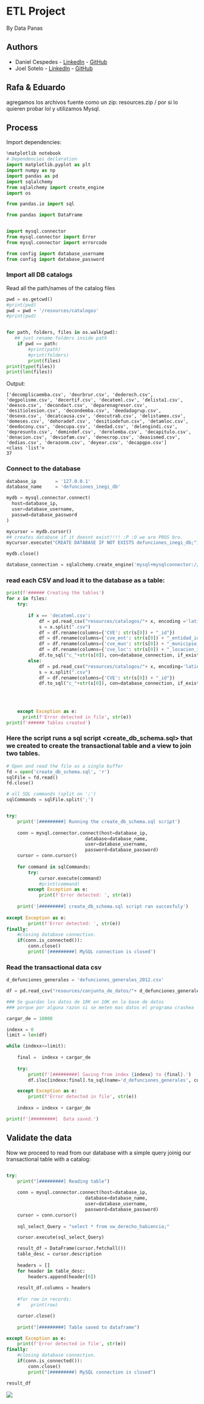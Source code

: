 # ETL Project
By Data Panas

## Authors
* Daniel Cespedes - [LinkedIn](https://www.linkedin.com/in/selinzorob/) - [GitHub](https://github.com/danielczz)
* Joel Sotelo - [LinkedIn](https://www.linkedin.com/in/joelsotelods/) - [GitHub](https://github.com/joelsotelods)

## Rafa & Eduardo

agregamos los archivos fuente como un zip: resources.zip / por si lo quieren probar lol
y utilizamos Mysql.



## Process

Import dependencies:

```python
%matplotlib notebook
# Dependencies declaration
import matplotlib.pyplot as plt
import numpy as np
import pandas as pd
import sqlalchemy
from sqlalchemy import create_engine
import os

from pandas.io import sql

from pandas import DataFrame


import mysql.connector
from mysql.connector import Error
from mysql.connector import errorcode

from config import database_username
from config import database_password
```

### Import all DB catalogs

Read all the path/names of the catalog files

```python
pwd = os.getcwd()
#print(pwd)
pwd = pwd + '/resources/catalogos'
#print(pwd)


for path, folders, files in os.walk(pwd):
   ## just rename folders inside path 
    if pwd == path:
        #print(path)
        #print(folders)
        print(files)
print(type(files))
print(len(files))
```
Output:
```
['decomplicaemba.csv', 'deurbrur.csv', 'dederech.csv', 'degpolisme.csv', 'decertif.csv', 'decateml.csv', 'delista1.csv', 'deesco.csv', 'decondact.csv', 'deparenagresor.csv', 'desitiolesion.csv', 'decondemba.csv', 'deedadagrup.csv', 'desexo.csv', 'decatcausa.csv', 'deocutrab.csv', 'delistamex.csv', 'demeses.csv', 'dehoradef.csv', 'desitiodefun.csv', 'detamloc.csv', 'deedocony.csv', 'deocupa.csv', 'deedad.csv', 'delengindi.csv', 'depresunto.csv', 'demindef.csv', 'derelemba.csv', 'decapitulo.csv', 'denacion.csv', 'deviofam.csv', 'denecrop.csv', 'deasismed.csv', 'dedias.csv', 'derazonm.csv', 'deyear.csv', 'decapgpo.csv']
<class 'list'>
37
```

### Connect to the database

```python
database_ip       = '127.0.0.1'
database_name     = 'defunciones_inegi_db'

mydb = mysql.connector.connect(
  host=database_ip,
  user=database_username,
  passwd=database_password
)

mycursor = mydb.cursor()
## creates database if it doesnt exist!!!! :P :O we are PROS bro.
mycursor.execute("CREATE DATABASE IF NOT EXISTS defunciones_inegi_db;")

mydb.close()

database_connection = sqlalchemy.create_engine('mysql+mysqlconnector://{0}:{1}@{2}/{3}?charset=latin1'.format(database_username, database_password, database_ip, database_name))
```

### read each CSV and load it to the database as a table:

```python
print(f'###### Creating the tables')
for x in files:
    try:
        
        if x == 'decateml.csv':
            df = pd.read_csv("resources/catalogos/"+ x, encoding ='latin1')
            s = x.split(".csv")
            df = df.rename(columns={'CVE': str(s[0]) + "_id"})
            df = df.rename(columns={'cve_ent': str(s[0]) + "_entidad_id"})
            df = df.rename(columns={'cve_mun': str(s[0]) + "_municipio_id"})
            df = df.rename(columns={'cve_loc': str(s[0]) + "_locacion_id"})
            df.to_sql("c_"+str(s[0]), con=database_connection, if_exists='replace', index=False) 
        else:
            df = pd.read_csv("resources/catalogos/"+ x, encoding='latin1')
            s = x.split(".csv")
            df = df.rename(columns={'CVE': str(s[0]) + "_id"})
            df.to_sql("c_"+str(s[0]), con=database_connection, if_exists='replace', index=False) 
        

            
    
    except Exception as e:
      print(f'Error detected in file', str(e))
print(f'###### Tables created')

```

### Here the script runs a sql script <create_db_schema.sql> that we created to create the transactional table and a view to join two tables.
```python
# Open and read the file as a single buffer
fd = open('create_db_schema.sql', 'r')
sqlFile = fd.read()
fd.close()

# all SQL commands (split on ';')
sqlCommands = sqlFile.split(';')


try:
    print('[#########] Running the create_db_schema.sql script')
    
    conn = mysql.connector.connect(host=database_ip,
                             database=database_name,
                             user=database_username,
                             password=database_password)
    cursor = conn.cursor()
    
    for command in sqlCommands:
        try:
            cursor.execute(command)
            #print(command)
        except Exception as e:
            print(f'Error detected: ', str(e))
            
    print('[#########] create_db_schema.sql script ran succesfuly')
    
except Exception as e:
        print(f'Error detected: ', str(e))
finally:
    #closing database connection.
    if(conn.is_connected()):
        conn.close()
        print('[#########] MySQL connection is closed')
```

### Read the transactional data csv

```python
d_defunciones_generales = 'defunciones_generales_2012.csv'

df = pd.read_csv("resources/conjunto_de_datos/"+ d_defunciones_generales, encoding ='latin1')
```


```python
### Se guardan los datos de 10K en 10K en la base de datos
### porque por alguna razon si se meten mas datos el programa crashea

cargar_de = 10000 

indexx = 0
limit = len(df)

while (indexx<=limit):
    
    final =  indexx + cargar_de
    
    try:
        print(f'[#########] Saving from index {indexx} to {final}.')
        df.iloc[indexx:final].to_sql(name='d_defunciones_generales', con=database_connection, if_exists='append', index=False) 

    except Exception as e:
        print(f'Error detected in file', str(e))
        
    indexx = indexx + cargar_de

print(f'[#########]  Data saved.')
```


## Validate the data

Now we proceed to read from our database with a simple query joinig our transactional table with a catalog:

```python

try:
    print("[#########] Reading table")
    
    conn = mysql.connector.connect(host=database_ip,
                             database=database_name,
                             user=database_username,
                             password=database_password)
    cursor = conn.cursor()
    
    sql_select_Query = "select * from vw_derecho_habiencia;"

    cursor.execute(sql_select_Query)

    result_df = DataFrame(cursor.fetchall())
    table_desc = cursor.description
 
    headers = []
    for header in table_desc:
        headers.append(header[0])
    
    result_df.columns = headers
    
    #for row in records:
    #    print(row)

    cursor.close()
    
    print("[#########] Table saved to dataframe")

except Exception as e:
    print(f'Error detected in file', str(e))
finally:
    #closing database connection.
    if(conn.is_connected()):
        conn.close()
        print("[#########] MySQL connection is closed")
```


```python
result_df

```
![](output/output.png)
